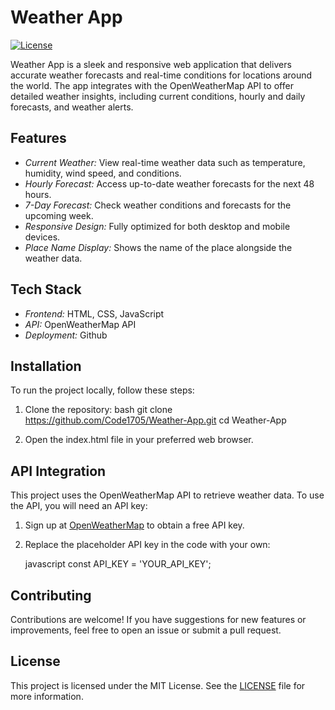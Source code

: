 # Weather App

[![License](https://img.shields.io/badge/license-MIT-blue.svg)](LICENSE)

Weather App is a sleek and responsive web application that delivers accurate weather forecasts and real-time conditions for locations around the world. The app integrates with the OpenWeatherMap API to offer detailed weather insights, including current conditions, hourly and daily forecasts, and weather alerts.

## Features

- *Current Weather:* View real-time weather data such as temperature, humidity, wind speed, and conditions.
- *Hourly Forecast:* Access up-to-date weather forecasts for the next 48 hours.
- *7-Day Forecast:* Check weather conditions and forecasts for the upcoming week.
- *Responsive Design:* Fully optimized for both desktop and mobile devices.
- *Place Name Display:* Shows the name of the place alongside the weather data.

## Tech Stack

- *Frontend:* HTML, CSS, JavaScript
- *API:* OpenWeatherMap API
- *Deployment:* Github 

## Installation

To run the project locally, follow these steps:

1. Clone the repository:
   bash
   git clone https://github.com/Code1705/Weather-App.git
   cd Weather-App
   

2. Open the index.html file in your preferred web browser.

## API Integration

This project uses the OpenWeatherMap API to retrieve weather data. To use the API, you will need an API key:

1. Sign up at [OpenWeatherMap](https://openweathermap.org/) to obtain a free API key.
2. Replace the placeholder API key in the code with your own:

   javascript
   const API_KEY = 'YOUR_API_KEY';
   

## Contributing

Contributions are welcome! If you have suggestions for new features or improvements, feel free to open an issue or submit a pull request.

## License

This project is licensed under the MIT License. See the [LICENSE](LICENSE) file for more information.